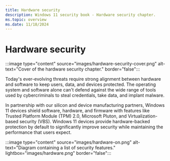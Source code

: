 ```yaml
---
title: Hardware security
description: Windows 11 security book - Hardware security chapter.
ms.topic: overview
ms.date: 11/18/2024
---
```


# Hardware security

:::image type="content" source="images/hardware-security-cover.png" alt-text="Cover of the hardware security chapter." border="false":::

Today's ever-evolving threats require strong alignment between hardware and software to keep users, data, and devices protected. The operating system and software alone can't defend against the wide range of tools used by cybercriminals to steal credentials, take data, and implant malware.

In partnership with our silicon and device manufacturing partners, Windows 11 devices shield software, hardware, and firmware with features like Trusted Platform Module (TPM) 2.0, Microsoft Pluton, and Virtualization-based security (VBS). Windows 11 devices provide hardware-backed protection by default to significantly improve security while maintaining the performance that users expect.

:::image type="content" source="images/hardware-on.png" alt-text="Diagram containing a list of security features." lightbox="images/hardware.png" border="false":::
